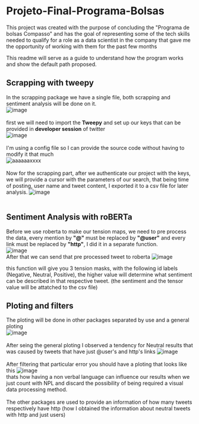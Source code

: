 # Projeto-Final-Programa-Bolsas
This project was created with the purpose of concluding the "Programa de bolsas Compasso" and has the goal of representing some of the tech skills needed to qualify for a role as a data scientist in the company that gave me the opportunity of working with them for the past few months

This readme will serve as a guide to understand how the program works and show the default path proposed.

## Scrapping with tweepy

In the scrapping package we have a single file, both scrapping and sentiment analysis will be done on it. 
<br />
![image](https://user-images.githubusercontent.com/72091031/184949649-2de1f238-b628-4601-b809-14a2e22096a7.png)
<br />
<br />
first we will need to import the **Tweepy** and set up our keys that can be provided in **developer session** of twitter
<br />
![image](https://user-images.githubusercontent.com/72091031/184950875-48ddd3d1-4154-4154-a947-0d1e9f8cd3ef.png)
<br />
<br />
I'm using a config file so I can provide the source code without having to modify it that much
<br />
![aaaaaaxxxx](https://user-images.githubusercontent.com/72091031/184951842-7316fcde-5d71-485a-b41a-db274c73f91d.png)
<br />
<br />
Now for the scrapping part, after we authenticate our project with the keys, we will provide a cursor with the parameters of our search, that being time of posting, user name and tweet content, I exported it to a csv file for later analysis.
![image](https://user-images.githubusercontent.com/72091031/184952283-8c1008c9-cefc-466a-8d1b-861538ff1c62.png)
<br />
<br />
## Sentiment Analysis with **roBERTa**

Before we use roberta to make our tension maps, we need to pre process the data, every mention by **"@"** must be replaced by **"@user"** and every link must be replaced by **"http"**, I did it in a separate function.
<br />
![image](https://user-images.githubusercontent.com/72091031/184956395-6a296e03-536a-4194-8a01-6cf50576dbec.png)
<br />
After that we can send that pre processed tweet to roberta
![image](https://user-images.githubusercontent.com/72091031/184957563-dd09eb73-a7ca-43bf-8273-02a5d17393c9.png)

this function will give you 3 tension masks, with the following id labels (Negative, Neutral, Positive), the higher value will determine what sentiment can be described in that respective tweet. (the sentiment and the tensor value will be attatched to the csv file)

## Ploting and filters

The ploting will be done in other packages separated by use and a general ploting
<br />
![image](https://user-images.githubusercontent.com/72091031/184959560-8deb06de-c777-486f-b826-20f638f9d86a.png)
<br />
<br />
After seing the general ploting I observed a tendency for Neutral results that was caused by tweets that have just @user's and http's links
![image](https://user-images.githubusercontent.com/72091031/184960916-be3b10ab-aa4a-4149-9d75-3af00dc5cdc1.png)
<br />
<br />
After filtering that particular error you should have a ploting that looks like this
![image](https://user-images.githubusercontent.com/72091031/184961204-43714cd1-7b0c-456d-b0c0-f95162157cac.png)
<br />
thats how having a non verbal language can influence our results when we just count with NPL and discard the possibility of being required a visual data processing method.
<br />
<br />
The other packages are used to provide an information of how many tweets respectively have http (how I obtained the information about neutral tweets with http and just users)




